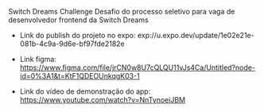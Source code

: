 Switch Dreams Challenge
Desafio do processo seletivo para vaga de desenvolvedor frontend da Switch Dreams

- Link do publish do projeto no expo: exp://u.expo.dev/update/1e02e21e-081b-4c9a-9d6e-bf97fde2182e

- Link figma: https://www.figma.com/file/jrCN0w8U7cQLQU11vJs4Ca/Untitled?node-id=0%3A1&t=KtF1QDEOUnkqgK03-1

- Link do vídeo de demonstração do app: https://www.youtube.com/watch?v=NnTynoeiJBM
